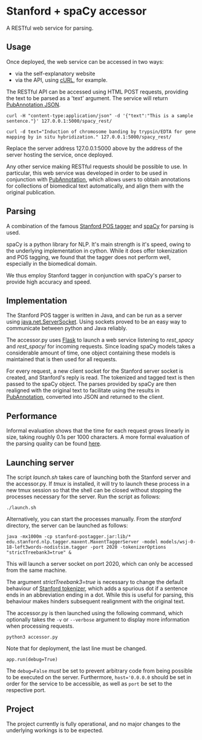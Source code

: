 # Stanford + spaCy accessor
A RESTful web service for parsing.

## Usage
Once deployed, the web service can be accessed in two ways:
* via the self-explanatory website
* via the API, using [cURL](https://curl.haxx.se/), for example.

The RESTful API can be accessed using HTML POST requests, providing the text to be parsed as a 'text' argument. The service will return [PubAnnotation JSON](http://www.pubannotation.org/docs/annotation-format/). 

`curl -H "content-type:application/json" -d '{"text":"This is a sample sentence."}' 127.0.0.1:5000/spacy_rest/`

`curl -d text="Induction of chromosome banding by trypsin/EDTA for gene mapping by in situ hybridization." 127.0.0.1:5000/spacy_rest/`

Replace the server address 127.0.0.1:5000 above by the address of the server hosting the service, once deployed.

Any other service making RESTful requests should be possible to use. In particular, this web service was developed in order to be used in conjunction with [PubAnnotation](http://pubannotation.org/), which allows users to obtain annotations for collections of biomedical text automatically, and align them with the original publication.

## Parsing
A combination of the famous [Stanford POS tagger](http://nlp.stanford.edu/software/tagger.shtml) and [spaCy](https://spacy.io/) for parsing is used. 

spaCy is a python library for NLP. It's main strength is it's speed, owing to the underlying implementation in cython. While it does offer tokenization and POS tagging, we found that the tagger does not perform well, especially in the biomedical domain.

We thus employ Stanford tagger in conjunction with spaCy's parser to provide high accuracy and speed.

## Implementation
The Stanford POS tagger is written in Java, and can be run as a server using [java.net.ServerSocket](https://docs.oracle.com/javase/7/docs/api/java/net/ServerSocket.html). Using sockets proved to be an easy way to communicate between python and Java reliably.

The accessor.py uses [Flask](http://flask.pocoo.org/) to launch a web service listening to *rest_spacy* and *rest_spacy/* for incoming requests. Since loading spaCy models takes a considerable amount of time, one object containing these models is maintained that is then used for all requests.

For every request, a new client socket for the Stanford server socket is created, and Stanford's reply is read. The tokenized and tagged text is then passed to the spaCy object. The parses provided by spaCy are then realigned with the original text to facilitate using the results in [PubAnnotation](http://pubannotation.org/), converted into JSON and returned to the client.

## Performance
Informal evaluation shows that the time for each request grows linearly in size, taking roughly 0.1s per 1000 characters. A more formal evaluation of the parsing quality can be found [here](http://cs.aequivinius.ch/downloads/dependencyparsing.pdf).

## Launching server
The script *launch.sh* takes care of launching both the Stanford server and the accessor.py. If *tmux* is installed, it will try to launch these process in a new tmux session so that the shell can be closed without stopping the processes necessary for the server. Run the script as follows:

`./launch.sh`

Alternatively, you can start the processes manually. From the *stanford* directory, the server can be launched as follows:

`java -mx1000m -cp stanford-postagger.jar:lib/* edu.stanford.nlp.tagger.maxent.MaxentTaggerServer -model models/wsj-0-18-left3words-nodistsim.tagger -port 2020 -tokenizerOptions "strictTreebank3=true" &`

This will launch a server socket on port 2020, which can only be accessed from the same machine. 

The argument *strictTreebank3=true* is necessary to change the default behaviour of [Stanford tokenizer](http://nlp.stanford.edu/nlp/javadoc/javanlp/edu/stanford/nlp/process/PTBTokenizer.html), which adds a spurious dot if a sentence ends in an abbreviation ending in a dot. While this is useful for parsing, this behaviour makes hinders subsequent realignment with the original text.

The accessor.py is then launched using the following command, which optionally takes the `-v` or `--verbose` argument to display more information when processing requests.

`python3 accessor.py`

Note that for deployment, the last line must be changed.

`app.run(debug=True)`

The `debug=False` *must* be set to prevent arbitrary code from being possible to be executed on the server. Furthermore, `host='0.0.0.0` should be set in order for the service to be accessible, as well as `port` be set to the respective port.

## Project
The project currently is fully operational, and no major changes to the underlying workings is to be expected.
